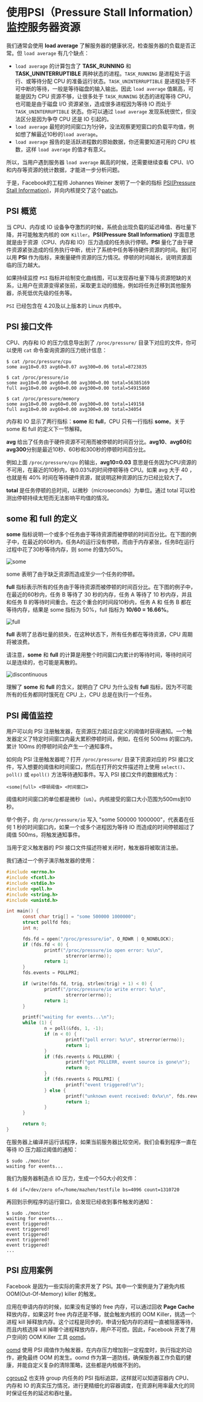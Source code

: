 # 使用PSI（Pressure Stall Information）监控服务器资源

我们通常会使用 **load average** 了解服务器的健康状况，检查服务器的负载是否正常。但 `load average` 有几个缺点：

- `load average` 的计算包含了 **TASK_RUNNING** 和 **TASK_UNINTERRUPTIBLE** 两种状态的进程。`TASK_RUNNING` 是进程处于运行、或等待分配 CPU 的准备运行状态。`TASK_UNINTERRUPTIBLE` 是进程处于不可中断的等待，一般是等待磁盘的输入输出。因此 `load average` 值飙高，可能是因为 CPU 资源不够，让很多处于 `TASK_RUNNING` 状态的进程等待 CPU，也可能是由于磁盘 I/O 资源紧张，造成很多进程因为等待 IO 而处于 `TASK_UNINTERRUPTIBLE` 状态。你可以通过 `load average` 发现系统很忙，但没法区分是因为争夺 CPU 还是 IO 引起的。
- `load average` 最短的时间窗口为1分钟，没法观察更短窗口的负载平均值，例如想了解最近10秒的`load average`。
- `load average` 报告的是活跃进程数的原始数据，你还需要知道可用的 CPU 核数，这样 `load average` 的值才有意义。

所以，当用户遇到服务器 `load average` 飙高的时候，还需要继续查看 CPU、I/O 和内存等资源的统计数据，才能进一步分析问题。

于是，Facebook的工程师 Johannes Weiner 发明了一个新的指标 [PSI(Pressure Stall Information)](https://www.kernel.org/doc/html/latest/accounting/psi.html)，并向内核提交了这个[patch](https://lwn.net/Articles/763629/)。


## PSI 概览

当 CPU、内存或 IO 设备争夺激烈的时候，系统会出现负载的延迟峰值、吞吐量下降，并可能触发内核的 `OOM Killer`。**PSI(Pressure Stall Information)** 字面意思就是由于资源（CPU、内存和 IO）压力造成的任务执行停顿。**PSI** 量化了由于硬件资源紧张造成的任务执行中断，统计了系统中任务等待硬件资源的时间。我们可以用 **PSI** 作为指标，来衡量硬件资源的压力情况。停顿的时间越长，说明资源面临的压力越大。

如果持续监控 `PSI` 指标并绘制变化曲线图，可以发现吞吐量下降与资源短缺的关系，让用户在资源变得紧张前，采取更主动的措施，例如将任务迁移到其他服务器，杀死低优先级的任务等。

`PSI` 已经包含在 4.20及以上版本的 Linux 内核中。

## PSI 接口文件

CPU、内存和 IO 的压力信息导出到了 `/proc/pressure/` 目录下对应的文件，你可以使用 `cat` 命令查询资源的压力统计信息：

```
$ cat /proc/pressure/cpu 
some avg10=0.03 avg60=0.07 avg300=0.06 total=8723835

$ cat /proc/pressure/io 
some avg10=0.00 avg60=0.00 avg300=0.00 total=56385169
full avg10=0.00 avg60=0.00 avg300=0.00 total=54915860

$ cat /proc/pressure/memory 
some avg10=0.00 avg60=0.00 avg300=0.00 total=149158
full avg10=0.00 avg60=0.00 avg300=0.00 total=34054
```

内存和 IO 显示了两行指标：**some** 和 **full**，CPU 只有一行指标 **some**。关于 some 和 full 的定义下一节解释。

**avg** 给出了任务由于硬件资源不可用而被停顿的时间百分比。**avg10**、**avg60**和**avg300**分别是最近10秒、60秒和300秒的停顿时间百分比。

例如上面 `/proc/pressure/cpu` 的输出，**avg10=0.03** 意思是任务因为CPU资源的不可用，在最近的10秒内，有0.03%的时间停顿等待 CPU。如果 avg 大于 40 ，也就是有 40% 时间在等待硬件资源，就说明这种资源的压力已经比较大了。

**total** 是任务停顿的总时间，以微秒（microseconds）为单位。通过 total 可以检测出停顿持续太短而无法影响平均值的情况。



## some 和 full 的定义

**some** 指标说明一个或多个任务由于等待资源而被停顿的时间百分比。在下图的例子中，在最近的60秒内，任务A的运行没有停顿，而由于内存紧张，任务B在运行过程中花了30秒等待内存，则 some 的值为50%。

![some](../../media/Pictures/someCrop.png)

some 表明了由于缺乏资源而造成至少一个任务的停顿。

**full** 指标表示所有的任务由于等待资源而被停顿的时间百分比。在下图的例子中，在最近的60秒内，任务 B 等待了 30 秒的内存，任务 A 等待了 10 秒内存，并且和任务 B 的等待时间重合。在这个重合的时间段10秒内，任务 A 和 任务 B 都在等待内存，结果是 some 指标为 50%，full 指标为 **10/60 = 16.66%**。

![full](../../media/Pictures/FullCrop.png)

**full** 表明了总吞吐量的损失，在这种状态下，所有任务都在等待资源，CPU 周期将被浪费。

请注意，**some** 和 **full** 的计算是用整个时间窗口内累计的等待时间，等待时间可以是连续的，也可能是离散的。

![discontinuous](../../media/Pictures/DiscontinuousCrop.png)

理解了 **some** 和 **full** 的含义，就明白了 CPU 为什么没有 **full** 指标，因为不可能所有的任务都同时饿死在 CPU 上，CPU 总是在执行一个任务。

## PSI 阈值监控

用户可以向 PSI 注册触发器，在资源压力超过自定义的阈值时获得通知。一个触发器定义了特定时间窗口内最大累积停顿时间，例如，在任何 500ms 的窗口内，累计 100ms 的停顿时间会产生一个通知事件。

如何向 PSI 注册触发器呢？打开 `/proc/pressure/` 目录下资源对应的 PSI 接口文件，写入想要的阈值和时间窗口，然后在打开的文件描述符上使用 `select()`、`poll()` 或 `epoll()` 方法等待通知事件。写入 PSI 接口文件的数据格式为：

```
<some|full> <停顿阈值> <时间窗口>
```

阈值和时间窗口的单位都是微秒（us）。内核接受的窗口大小范围为500ms到10秒。

举个例子，向 `/proc/pressure/io` 写入 "some 500000 1000000"，代表着在任何 1 秒的时间窗口内，如果一个或多个进程因为等待 IO 而造成的时间停顿超过了阈值 500ms，将触发通知事件。

当用于定义触发器的 PSI 接口文件描述符被关闭时，触发器将被取消注册。

我们通过一个例子演示触发器的使用：

```c
#include <errno.h>
#include <fcntl.h>
#include <stdio.h>
#include <poll.h>
#include <string.h>
#include <unistd.h>

int main() {
      const char trig[] = "some 500000 1000000";
      struct pollfd fds;
      int n;

      fds.fd = open("/proc/pressure/io", O_RDWR | O_NONBLOCK);
      if (fds.fd < 0) {
              printf("/proc/pressure/io open error: %s\n",
                      strerror(errno));
              return 1;
      }
      fds.events = POLLPRI;

      if (write(fds.fd, trig, strlen(trig) + 1) < 0) {
              printf("/proc/pressure/io write error: %s\n",
                      strerror(errno));
              return 1;
      }

      printf("waiting for events...\n");
      while (1) {
              n = poll(&fds, 1, -1);
              if (n < 0) {
                      printf("poll error: %s\n", strerror(errno));
                      return 1;
              }
              if (fds.revents & POLLERR) {
                      printf("got POLLERR, event source is gone\n");
                      return 0;
              }
              if (fds.revents & POLLPRI) {
                      printf("event triggered!\n");
              } else {
                      printf("unknown event received: 0x%x\n", fds.revents);
                      return 1;
              }
      }

      return 0;
}
```

在服务器上编译并运行该程序，如果当前服务器比较空闲，我们会看到程序一直在等待 IO 压力超过阈值的通知：

```
$ sudo ./monitor 
waiting for events...
```

我们为服务器制造点 IO 压力，生成一个5G大小的文件：

```
$ dd if=/dev/zero of=/home/mazhen/testfile bs=4096 count=1310720
```

再回到示例程序的运行窗口，会发现已经收到事件触发的通知：

```
$ sudo ./monitor 
waiting for events...
event triggered!
event triggered!
event triggered!
event triggered!
event triggered!
...
```

## PSI 应用案例

Facebook 是因为一些实际的需求开发了 PSI。其中一个案例是为了避免内核 OOM(Out-Of-Memory) killer 的触发。

应用在申请内存的时候，如果没有足够的 free 内存，可以通过回收 **Page Cache** 释放内存，如果这时 free 内存还是不够，就会触发内核的 OOM Killer，挑选一个进程 kill 掉释放内存。这个过程是同步的，申请分配内存的进程一直被阻塞等待，而且内核选择 kill 掉哪个进程释放内存，用户不可控。因此，Facebook 开发了用户空间的 OOM Killer 工具 [oomd](https://github.com/facebookincubator/oomd)。

[oomd](https://github.com/facebookincubator/oomd) 使用 PSI 阈值作为触发器，在内存压力增加到一定程度时，执行指定的动作，避免最终 OOM 的发生。oomd 作为第一道防线，确保服务器工作负载的健康，并能自定义复杂的清除策略，这些都是内核做不到的。

[cgroup2](https://www.kernel.org/doc/html/latest/admin-guide/cgroup-v2.html) 也支持 group 内任务的 PSI 指标追踪，这样就可以知道容器内 CPU、内存和 IO 的真实压力情况，进行更精细化的容器调度，在资源利用率最大化的同时保证任务的延迟和吞吐量。